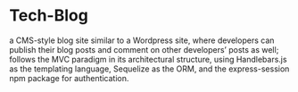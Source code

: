 # Tech-Blog
a CMS-style blog site similar to a Wordpress site, where developers can publish their blog posts and comment on other developers’ posts as well; follows the MVC paradigm in its architectural structure, using Handlebars.js as the templating language, Sequelize as the ORM, and the express-session npm package for authentication.
